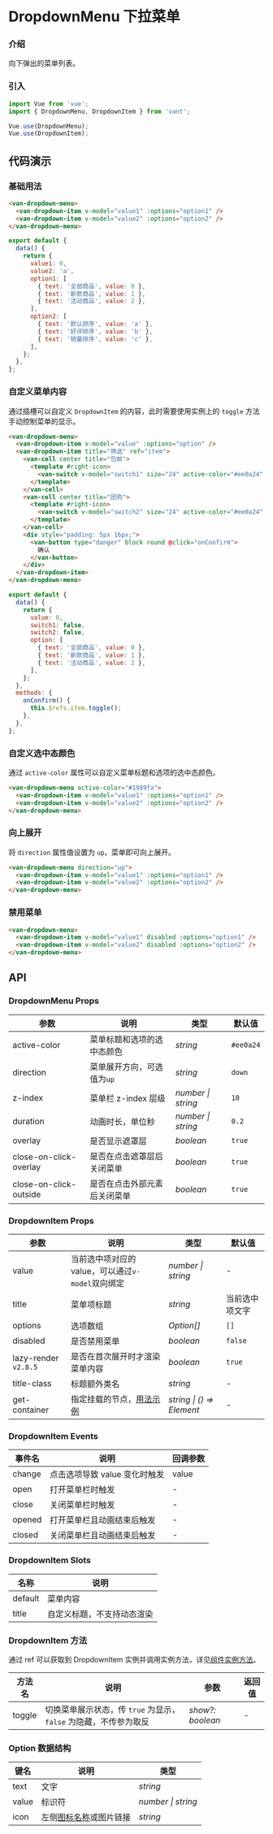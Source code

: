 # DropdownMenu 下拉菜单

### 介绍

向下弹出的菜单列表。

### 引入

```js
import Vue from 'vue';
import { DropdownMenu, DropdownItem } from 'vant';

Vue.use(DropdownMenu);
Vue.use(DropdownItem);
```

## 代码演示

### 基础用法

```html
<van-dropdown-menu>
  <van-dropdown-item v-model="value1" :options="option1" />
  <van-dropdown-item v-model="value2" :options="option2" />
</van-dropdown-menu>
```

```js
export default {
  data() {
    return {
      value1: 0,
      value2: 'a',
      option1: [
        { text: '全部商品', value: 0 },
        { text: '新款商品', value: 1 },
        { text: '活动商品', value: 2 },
      ],
      option2: [
        { text: '默认排序', value: 'a' },
        { text: '好评排序', value: 'b' },
        { text: '销量排序', value: 'c' },
      ],
    };
  },
};
```

### 自定义菜单内容

通过插槽可以自定义 `DropdownItem` 的内容，此时需要使用实例上的 `toggle` 方法手动控制菜单的显示。

```html
<van-dropdown-menu>
  <van-dropdown-item v-model="value" :options="option" />
  <van-dropdown-item title="筛选" ref="item">
    <van-cell center title="包邮">
      <template #right-icon>
        <van-switch v-model="switch1" size="24" active-color="#ee0a24" />
      </template>
    </van-cell>
    <van-cell center title="团购">
      <template #right-icon>
        <van-switch v-model="switch2" size="24" active-color="#ee0a24" />
      </template>
    </van-cell>
    <div style="padding: 5px 16px;">
      <van-button type="danger" block round @click="onConfirm">
        确认
      </van-button>
    </div>
  </van-dropdown-item>
</van-dropdown-menu>
```

```js
export default {
  data() {
    return {
      value: 0,
      switch1: false,
      switch2: false,
      option: [
        { text: '全部商品', value: 0 },
        { text: '新款商品', value: 1 },
        { text: '活动商品', value: 2 },
      ],
    };
  },
  methods: {
    onConfirm() {
      this.$refs.item.toggle();
    },
  },
};
```

### 自定义选中态颜色

通过 `active-color` 属性可以自定义菜单标题和选项的选中态颜色。

```html
<van-dropdown-menu active-color="#1989fa">
  <van-dropdown-item v-model="value1" :options="option1" />
  <van-dropdown-item v-model="value2" :options="option2" />
</van-dropdown-menu>
```

### 向上展开

将 `direction` 属性值设置为 `up`，菜单即可向上展开。

```html
<van-dropdown-menu direction="up">
  <van-dropdown-item v-model="value1" :options="option1" />
  <van-dropdown-item v-model="value2" :options="option2" />
</van-dropdown-menu>
```

### 禁用菜单

```html
<van-dropdown-menu>
  <van-dropdown-item v-model="value1" disabled :options="option1" />
  <van-dropdown-item v-model="value2" disabled :options="option2" />
</van-dropdown-menu>
```

## API

### DropdownMenu Props

| 参数 | 说明 | 类型 | 默认值 |
| --- | --- | --- | --- |
| active-color | 菜单标题和选项的选中态颜色 | _string_ | `#ee0a24` |
| direction | 菜单展开方向，可选值为`up` | _string_ | `down` |
| z-index | 菜单栏 z-index 层级 | _number \| string_ | `10` |
| duration | 动画时长，单位秒 | _number \| string_ | `0.2` |
| overlay | 是否显示遮罩层 | _boolean_ | `true` |
| close-on-click-overlay | 是否在点击遮罩层后关闭菜单 | _boolean_ | `true` |
| close-on-click-outside | 是否在点击外部元素后关闭菜单 | _boolean_ | `true` |

### DropdownItem Props

| 参数 | 说明 | 类型 | 默认值 |
| --- | --- | --- | --- |
| value | 当前选中项对应的 value，可以通过`v-model`双向绑定 | _number \| string_ | - |
| title | 菜单项标题 | _string_ | 当前选中项文字 |
| options | 选项数组 | _Option[]_ | `[]` |
| disabled | 是否禁用菜单 | _boolean_ | `false` |
| lazy-render `v2.8.5` | 是否在首次展开时才渲染菜单内容 | _boolean_ | `true` |
| title-class | 标题额外类名 | _string_ | - |
| get-container | 指定挂载的节点，[用法示例](#/zh-CN/popup#zhi-ding-gua-zai-wei-zhi) | _string \| () => Element_ | - |

### DropdownItem Events

| 事件名 | 说明                          | 回调参数 |
| ------ | ----------------------------- | -------- |
| change | 点击选项导致 value 变化时触发 | value    |
| open   | 打开菜单栏时触发              | -        |
| close  | 关闭菜单栏时触发              | -        |
| opened | 打开菜单栏且动画结束后触发    | -        |
| closed | 关闭菜单栏且动画结束后触发    | -        |

### DropdownItem Slots

| 名称    | 说明                       |
| ------- | -------------------------- |
| default | 菜单内容                   |
| title   | 自定义标题，不支持动态渲染 |

### DropdownItem 方法

通过 ref 可以获取到 DropdownItem 实例并调用实例方法，详见[组件实例方法](#/zh-CN/quickstart#zu-jian-shi-li-fang-fa)。

| 方法名 | 说明 | 参数 | 返回值 |
| --- | --- | --- | --- |
| toggle | 切换菜单展示状态，传 `true` 为显示，`false` 为隐藏，不传参为取反 | _show?: boolean_ | - |

### Option 数据结构

| 键名  | 说明                                   | 类型               |
| ----- | -------------------------------------- | ------------------ |
| text  | 文字                                   | _string_           |
| value | 标识符                                 | _number \| string_ |
| icon  | 左侧[图标名称](#/zh-CN/icon)或图片链接 | _string_           |
